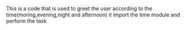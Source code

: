 This is a code that is used to greet the user according to the time(moring,evening,night and afternoon)
it import the time module and perform the task 
